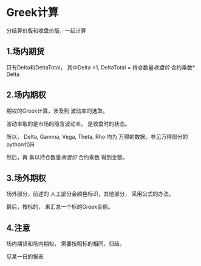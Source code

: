 
# Greek计算

分结算价版和收盘价版，一起计算

## 1.场内期货

只有Delta和DeltaTotal， 其中Delta =1, DeltaTotal = 持仓数量*收盘价* 合约乘数* Delta

## 2.场内期权

期权的Greek计算，涉及到 波动率的选取。 

波动率取的是市场的隐含波动率。 是收盘时的状态。

所以， Delta, Gamma, Vega, Theta, Rho 均为 万得的数据。参见万得部分的python代码

然后，再 乘以持仓数量*收盘价* 合约乘数 得到金额。

## 3.场外期权

场外部分，前述的 人工部分会颜色标识，其他部分， 采用公式的办法。

最后，按标的， 来汇总一个标的Greek金额。


## 4.注意

场内期货和场内期权， 需要按照标的相同，归结。 

见某一日的报表
